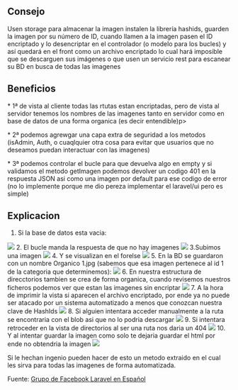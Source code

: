 ## Consejo

<p>Usen storage para almacenar la imagen instalen la librería hashids, guarden la imagen por su número de ID, cuando llamen a la imagen pasen el ID encriptado y lo desencriptar en el controlador (o modelo para los bucles) y así quedará en el front como un archivo encriptado lo cual hará imposible que se descarguen sus imágenes o que usen un servicio rest para escanear su BD en busca de todas las imagenes</p>

## Beneficios
<p>* 1ª de vista al cliente todas las rtutas estan encriptadas, pero de vista al servidor tenemos los nombres de las imagenes tanto en servidor como en base de datos de una forma organica (es decir entendible)p>
<p>* 2ª podemos agrewgar una capa extra de seguridad a los metodos (isAdmin, Auth, o cuaqlquier otra cosa para evitar que usuarios que no deseamos puedan interactuar con las imagenes)</p>
<p>* 3ª podemos controlar el bucle para que devuelva algo en empty y si validamos el metodo getImagen podemos devolver un codigo 401 en la respuesta JSON asi como una imagen por default para ese codigo de error (no lo implemente porque me dio pereza implementar el laravel/ui pero es simple)</p>

## Explicacion
1. Si la base de datos esta vacia:
<img src="https://i.imgur.com/0h3uvSt.png">
2. El bucle manda la respuesta de que no hay imagenes
<img src="https://i.imgur.com/QiQUnHD.png">
3.Subimos una imagen
<img src="https://i.imgur.com/BV6uGab.png">
4. Y se visualizan en el forelse
<img src="https://i.imgur.com/i8l45EU.png">
5. En la BD se guardaron con un nombre Organico 1.jpg (sabemos que esa imagen pertenece al id 1 de la categoria que determinemos):
<img src="https://i.imgur.com/Y9UmzFV.png">
6. En nuestra estructura de direcctorios tambien se crea de forma organica, cuando revisemos nuestros ficheros podemos ver que estan las imagenes sin encriptar
<img src="https://i.imgur.com/9Znogjm.png">
7. A la hora de imprimir la vista si aparecen el archivo encriptado, por ende ya no puede ser atacado por un sistema automatizado a menos que conozcan nuestra clave de HashIds
<img src="https://i.imgur.com/35DBnRu.png">
8. Si alguien intentara acceder manualmente a la ruta se encontraria con el blob asi que no lo podria descargar
<img src="https://i.imgur.com/bAQjjto.png">
9. Si intentara retroceder en la vista de directorios al ser una ruta nos daria un 404
<img src="https://i.imgur.com/pbG42Kn.png">
10. Y al intentar guardar la imagen como solo te dejaria guardar el html por ende no obtendria la imagen
<img src="https://i.imgur.com/74Z6LjZ.png">

Si le hechan ingenio pueden hacer de esto un metodo extraido en el cual les sirva para todas las imagenes de forma automatizada.

Fuente: <a href="https://www.facebook.com/groups/laravelesp/?post_id=3373660762688003">Grupo de Facebook Laravel en Español</a>
